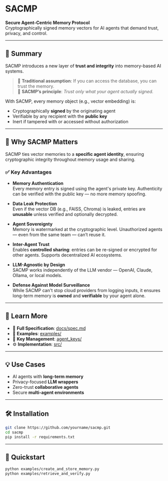 # SACMP

**Secure Agent-Centric Memory Protocol**  
Cryptographically signed memory vectors for AI agents that demand trust, privacy, and control.

---

## 🧠 Summary

SACMP introduces a new layer of **trust and integrity** into memory-based AI systems.

> 🧩 **Traditional assumption**: If you can access the database, you can trust the memory.  
> 🔐 **SACMP’s principle**: _Trust only what your agent actually signed._

With SACMP, every memory object (e.g., vector embedding) is:
- Cryptographically **signed** by the originating agent
- Verifiable by any recipient with the **public key**
- Inert if tampered with or accessed without authorization

---

## 🚀 Why SACMP Matters

SACMP ties vector memories to a **specific agent identity**, ensuring cryptographic integrity throughout memory usage and sharing.

### ✅ Key Advantages

- **Memory Authentication**  
  Every memory entry is signed using the agent's private key. Authenticity can be verified with the public key — no more memory spoofing.

- **Data Leak Protection**  
  Even if the vector DB (e.g., FAISS, Chroma) is leaked, entries are **unusable** unless verified and optionally decrypted.

- **Agent Sovereignty**  
  Memory is watermarked at the cryptographic level. Unauthorized agents — even from the same team — can’t reuse it.

- **Inter-Agent Trust**  
  Enables **controlled sharing**: entries can be re-signed or encrypted for other agents. Supports decentralized AI ecosystems.

- **LLM-Agnostic by Design**  
  SACMP works independently of the LLM vendor — OpenAI, Claude, Ollama, or local models.

- **Defense Against Model Surveillance**  
  While SACMP can't stop cloud providers from logging inputs, it ensures long-term memory is **owned** and **verifiable** by your agent alone.

---

## 📄 Learn More

- 📘 **Full Specification**: [docs/spec.md](docs/spec.md)
- 🧪 **Examples**: [examples/](examples/)
- 🔐 **Key Management**: [agent_keys/](agent_keys/)
- ⚙️ **Implementation**: [src/](src/)

---

## 💡 Use Cases

- AI agents with **long-term memory**
- Privacy-focused **LLM wrappers**
- Zero-trust **collaborative agents**
- Secure **multi-agent environments**

---

## 🛠️ Installation

```bash
git clone https://github.com/yourname/sacmp.git
cd sacmp
pip install -r requirements.txt
```

---

## 🧪 Quickstart

```bash
python examples/create_and_store_memory.py
python examples/retrieve_and_verify.py
```

